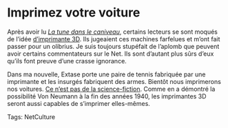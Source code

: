 # Imprimez votre voiture

Après avoir lu [*La tune dans le caniveau*](/tune-caniveau/), certains lecteurs se sont moqués de l’idée [d’imprimante 3D](/2010/07/09/la-revolution-dans-un-garage-encore/). Ils jugeaient ces machines farfelues et m’ont fait passer pour un olibrius. Je suis toujours stupéfait de l’aplomb que peuvent avoir certains commentateurs sur le Net. Ils sont d’autant plus sûrs d’eux qu’ils font preuve d’une crasse ignorance.

Dans ma nouvelle, Extase porte une paire de tennis fabriquée par une imprimante et les insurgés fabriquent des armes. Bientôt nous imprimerons nos voitures. [Ce n’est pas de la science-fiction](http://nextbigfuture.com/2010/11/additive-manufacturing-company.html). Comme en a démontré la possibilité Von Neumann à la fin des années 1940, les imprimantes 3D seront aussi capables de s’imprimer elles-mêmes.

Tags: NetCulture